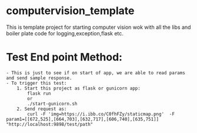 # computervision_template
This is template project for starting computer vision wok with all the libs and boiler plate code for logging,exception,flask etc.

# Test End point Method:
    - This is just to see if on start of app, we are able to read params and send sample response.
    - To trigger this test:
        1. Start this project as flask or gunicorn app:
            flask run
            or
            ./start-gunicorn.sh
        2. Send request as:
            curl -F 'img=https://i.ibb.co/C0fhFZy/staticmap.png'  -F param1=[[672,525],[664,703],[632,717],[606,740],[635,751]] "http://localhost:9898/test/path"

